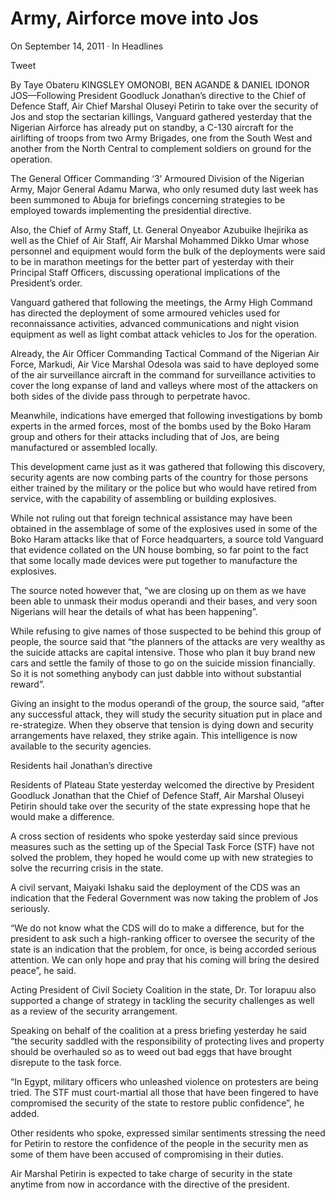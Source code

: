 # Army, Airforce move into Jos

On September 14, 2011 · In Headlines

Tweet

By Taye Obateru KINGSLEY OMONOBI, BEN AGANDE & DANIEL IDONOR  
JOS—Following President Goodluck Jonathan’s directive to the Chief of Defence Staff, Air Chief Marshal Oluseyi Petirin to take over the security of Jos and stop the sectarian killings, Vanguard gathered yesterday that the Nigerian Airforce has already put on standby, a C-130 aircraft for the airlifting of troops from two Army Brigades, one from the South West and another from the North Central to complement soldiers on ground for the operation.

The General Officer Commanding ‘3’ Armoured Division of the Nigerian Army, Major General Adamu Marwa, who only resumed duty last week has been summoned to Abuja for briefings concerning strategies to be employed towards implementing the presidential directive.

Also, the Chief of Army Staff, Lt. General Onyeabor Azubuike Ihejirika as well as the Chief of Air Staff, Air Marshal Mohammed Dikko Umar whose personnel and equipment would form the bulk of the deployments were said to be in marathon meetings for the better part of yesterday with their Principal Staff Officers, discussing operational implications of the President’s order.

Vanguard gathered that following the meetings, the Army High Command has directed the deployment of some armoured vehicles used for reconnaissance activities, advanced communications and night vision equipment as well as light combat attack vehicles to Jos for the operation.

Already, the Air Officer Commanding Tactical Command of the Nigerian Air Force, Markudi, Air Vice Marshal Odesola was said to have deployed some of the air surveillance aircraft in the command for surveillance activities to cover the long expanse of land and valleys where most of the attackers on both sides of the divide pass through to perpetrate havoc.

Meanwhile, indications have emerged that following investigations by bomb experts in the armed forces, most of the bombs used by the Boko Haram group and others for their attacks including that of Jos, are being manufactured or assembled locally.

This development came just as it was gathered that following this discovery, security agents are now combing parts of the country for those persons either trained by the military or the police but who would have retired from service, with the capability of assembling or building explosives.

While not ruling out that foreign technical assistance may have been obtained in the assemblage of some of the explosives used in some of the Boko Haram attacks like that of Force headquarters, a source told Vanguard that evidence collated on the UN house bombing, so far point to the fact that some locally made devices were put together to manufacture the explosives.

The source noted however that, “we are closing up on them as we have been able to unmask their modus operandi and their bases, and very soon Nigerians will hear the details of what has been happening”.

While refusing to give names of those suspected to be behind this group of people, the source said that “the planners of the attacks are very wealthy as the suicide attacks are capital intensive. Those who plan it buy brand new cars and settle the family of those to go on the suicide mission financially. So it is not something anybody can just dabble into without substantial reward”.

Giving an insight to the modus operandi of the group, the source said, “after any successful attack, they will study the security situation put in place and re-strategize. When they observe that tension is dying down and security arrangements have relaxed, they strike again. This intelligence is now available to the security agencies.

Residents hail Jonathan’s directive

Residents of Plateau State yesterday welcomed the directive by President Goodluck Jonathan that the Chief of Defence Staff, Air Marshal Oluseyi Petirin should take over the security of the state expressing hope that he would make a difference.

A cross section of residents who spoke yesterday said since previous measures such as the setting up of the Special Task Force \(STF\) have not solved the problem, they hoped he would come up with new strategies to solve the recurring crisis in the state.

A civil servant, Maiyaki Ishaku said the deployment of the CDS was an indication that the Federal Government was now taking the problem of Jos seriously.

“We do not know what the CDS will do to make a difference, but for the president to ask such a high-ranking officer to oversee the security of the state is an indication that the problem, for once, is being accorded serious attention. We can only hope and pray that his coming will bring the desired peace”, he said.

Acting President of Civil Society Coalition in the state, Dr. Tor Iorapuu also supported a change of strategy in tackling the security challenges as well as a review of the security arrangement.

Speaking on behalf of the coalition at a press briefing yesterday he said “the security saddled with the responsibility of protecting lives and property should be overhauled so as to weed out bad eggs that have brought disrepute to the task force.

“In Egypt, military officers who unleashed violence on protesters are being tried. The STF must court-martial all those that have been fingered to have compromised the security of the state to restore public confidence”, he added.

Other residents who spoke, expressed similar sentiments stressing the need for Petirin to restore the confidence of the people in the security men as some of them have been accused of compromising in their duties.

Air Marshal Petirin is expected to take charge of security in the state anytime from now in accordance with the directive of the president.
